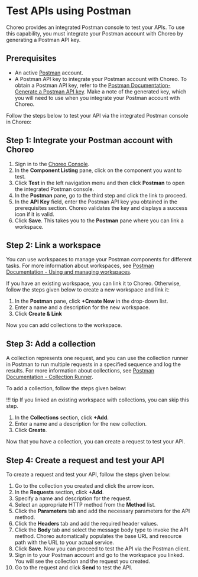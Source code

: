 # Test APIs using Postman

Choreo provides an integrated Postman console to test your APIs. To use this capability, you must integrate your Postman account with Choreo by generating a Postman API key. 

## Prerequisites

- An active [Postman](https://www.postman.com/) account.
- A Postman API key to integrate your Postman account with Choreo. To obtain a Postman API key, refer to the [Postman Documentation- Generate a Postman API key](https://learning.postman.com/docs/developer/postman-api/authentication/#generate-a-postman-api-key). Make a note of the generated key, which you will need to use when you integrate your Postman account with Choreo.

Follow the steps below to test your API via the integrated Postman console in Choreo:

## Step 1: Integrate your Postman account with Choreo

1. Sign in to the [Choreo Console](https://console.choreo.dev/). 
2. In the **Component Listing** pane, click on the component you want to test.
3. Click **Test** in the left navigation menu and then click **Postman** to open the integrated Postman console.
4. In the **Postman** pane, go to the third step and click the link to proceed.
5. In the **API Key** field, enter the Postman API key you obtained in the prerequisites section. Choreo validates the key and displays a success icon if it is valid.
6. Click **Save**. This takes you to the **Postman** pane where you can link a workspace.

## Step 2: Link a workspace

You can use workspaces to manage your Postman components for different tasks. For more information about workspaces, see [Postman Documentation - Using and managing workspaces](https://learning.postman.com/docs/collaborating-in-postman/using-workspaces/managing-workspaces/).

If you have an existing workspace, you can link it to Choreo. Otherwise, follow the steps given below to create a new workspace and link it:

1. In the **Postman** pane, click **+Create New** in the drop-down list.
2. Enter a name and a description for the new workspace.
3. Click **Create & Link**

Now you can add collections to the workspace.

## Step 3: Add a collection

A collection represents one request, and you can use the collection runner in Postman to run multiple requests in a specified sequence and log the results. For more information about collections, see [Postman Documentation - Collection Runner](https://learning.postman.com/docs/collections/running-collections/intro-to-collection-runs/).

To add a collection, follow the steps given below:

!!! tip
    If you linked an existing workspace with collections, you can skip this step.

1. In the **Collections** section, click **+Add**.
2. Enter a name and a description for the new collection.
3. Click **Create**.

Now that you have a collection, you can create a request to test your API. 

## Step 4: Create a request and test your API

To create a request and test your API, follow the steps given below:

1. Go to the collection you created and click the arrow icon.
2. In the **Requests** section, click **+Add**.
3. Specify a name and description for the request.
4. Select an appropriate HTTP method from the **Method** list.
5. Click the **Parameters** tab and add the necessary parameters for the API method.
6. Click the **Headers** tab and add the required header values.
7. Click the **Body** tab and select the message body type to invoke the API method.
   Choreo automatically populates the base URL and resource path with the URL to your actual service. 
8. Click **Save**. Now you can proceed to test the API via the Postman client.
9.  Sign in to your Postman account and go to the workspace you linked.
    You will see the collection and the request you created. 
10. Go to the request and click **Send** to test the API. 
